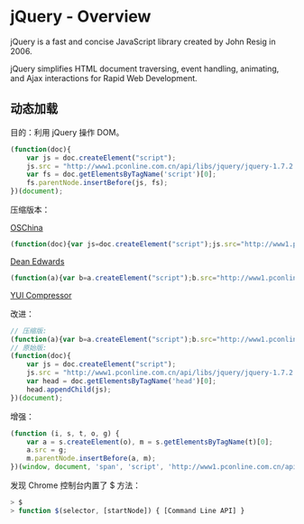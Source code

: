 # jQuery - Overview

jQuery is a fast and concise JavaScript library created by John Resig in 2006.

jQuery simplifies HTML document traversing, event handling, animating, and Ajax interactions for Rapid Web Development.

## 动态加载

目的：利用 jQuery 操作 DOM。

```javascript
(function(doc){
    var js = doc.createElement("script");
    js.src = "http://www1.pconline.com.cn/api/libs/jquery/jquery-1.7.2.min.js";
    var fs = doc.getElementsByTagName('script')[0];
    fs.parentNode.insertBefore(js, fs);
})(document);
```

压缩版本：

[OSChina](http://tool.oschina.net/jscompress)

```javascript
(function(doc){var js=doc.createElement("script");js.src="http://www1.pconline.com.cn/api/libs/jquery/jquery-1.7.2.min.js";var fs=doc.getElementsByTagName("script")[0];fs.parentNode.insertBefore(js,fs)})(document);
```

[Dean Edwards](http://dean.edwards.name/packer/)


```javascript
(function(a){var b=a.createElement("script");b.src="http://www1.pconline.com.cn/api/libs/jquery/jquery-1.7.2.min.js";var c=a.getElementsByTagName('script')[0];c.parentNode.insertBefore(b,c)})(document);
```

[YUI Compressor](http://yui.github.io/yuicompressor/)

改进：

```javascript
// 压缩版:
(function(a){var b=a.createElement("script");b.src="http://www1.pconline.com.cn/api/libs/jquery/jquery-1.7.2.min.js";var c=a.getElementsByTagName('head')[0];c.appendChild(b)})(document);
// 原始版:
(function(doc){
    var js = doc.createElement("script");
    js.src = "http://www1.pconline.com.cn/api/libs/jquery/jquery-1.7.2.min.js";
    var head = doc.getElementsByTagName('head')[0];
    head.appendChild(js);
})(document);
```

增强：

```javascript
(function (i, s, t, o, g) {
    var a = s.createElement(o), m = s.getElementsByTagName(t)[0];
    a.src = g;
    m.parentNode.insertBefore(a, m);
})(window, document, 'span', 'script', 'http://www1.pconline.com.cn/api/libs/jquery/jquery-1.7.2.min.js');
```

发现 Chrome 控制台内置了 $ 方法：

```javascript
> $
> function $(selector, [startNode]) { [Command Line API] }
```